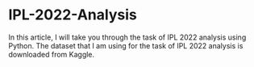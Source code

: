 # IPL-2022-Analysis

In this article, I will take you through the task of IPL 2022 analysis using Python.
The dataset that I am using for the task of IPL 2022 analysis is downloaded from Kaggle.
